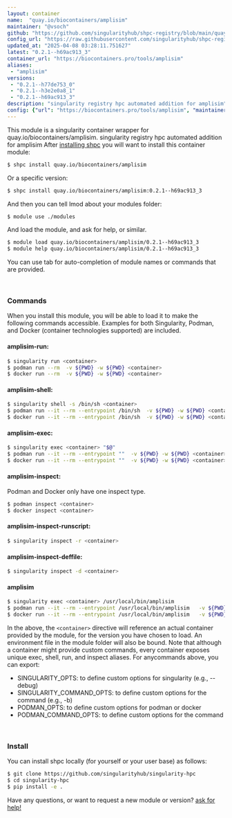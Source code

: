 ```yaml
---
layout: container
name:  "quay.io/biocontainers/amplisim"
maintainer: "@vsoch"
github: "https://github.com/singularityhub/shpc-registry/blob/main/quay.io/biocontainers/amplisim/container.yaml"
config_url: "https://raw.githubusercontent.com/singularityhub/shpc-registry/main/quay.io/biocontainers/amplisim/container.yaml"
updated_at: "2025-04-08 03:28:11.751627"
latest: "0.2.1--h69ac913_3"
container_url: "https://biocontainers.pro/tools/amplisim"
aliases:
 - "amplisim"
versions:
 - "0.2.1--h77de753_0"
 - "0.2.1--h3e2e0a8_1"
 - "0.2.1--h69ac913_3"
description: "singularity registry hpc automated addition for amplisim"
config: {"url": "https://biocontainers.pro/tools/amplisim", "maintainer": "@vsoch", "description": "singularity registry hpc automated addition for amplisim", "latest": {"0.2.1--h69ac913_3": "sha256:48bd07ee679e4a4b2e0ec01bef3c9d1af8978db9b4b2a8a4b97b1b6702a3b609"}, "tags": {"0.2.1--h77de753_0": "sha256:f598183be49b0f5787c8df70a06585acb551f7582a28d203822a502311b46ba7", "0.2.1--h3e2e0a8_1": "sha256:be7360f5c890f595dd88bad58e2d95a0123cd8bfb4595c24830bba626fcbadd6", "0.2.1--h69ac913_3": "sha256:48bd07ee679e4a4b2e0ec01bef3c9d1af8978db9b4b2a8a4b97b1b6702a3b609"}, "docker": "quay.io/biocontainers/amplisim", "aliases": {"amplisim": "/usr/local/bin/amplisim"}}
---
```


This module is a singularity container wrapper for quay.io/biocontainers/amplisim.
singularity registry hpc automated addition for amplisim
After [installing shpc](#install) you will want to install this container module:


```bash
$ shpc install quay.io/biocontainers/amplisim
```

Or a specific version:

```bash
$ shpc install quay.io/biocontainers/amplisim:0.2.1--h69ac913_3
```

And then you can tell lmod about your modules folder:

```bash
$ module use ./modules
```

And load the module, and ask for help, or similar.

```bash
$ module load quay.io/biocontainers/amplisim/0.2.1--h69ac913_3
$ module help quay.io/biocontainers/amplisim/0.2.1--h69ac913_3
```

You can use tab for auto-completion of module names or commands that are provided.

<br>

### Commands

When you install this module, you will be able to load it to make the following commands accessible.
Examples for both Singularity, Podman, and Docker (container technologies supported) are included.

#### amplisim-run:

```bash
$ singularity run <container>
$ podman run --rm  -v ${PWD} -w ${PWD} <container>
$ docker run --rm  -v ${PWD} -w ${PWD} <container>
```

#### amplisim-shell:

```bash
$ singularity shell -s /bin/sh <container>
$ podman run --it --rm --entrypoint /bin/sh  -v ${PWD} -w ${PWD} <container>
$ docker run --it --rm --entrypoint /bin/sh  -v ${PWD} -w ${PWD} <container>
```

#### amplisim-exec:

```bash
$ singularity exec <container> "$@"
$ podman run --it --rm --entrypoint ""  -v ${PWD} -w ${PWD} <container> "$@"
$ docker run --it --rm --entrypoint ""  -v ${PWD} -w ${PWD} <container> "$@"
```

#### amplisim-inspect:

Podman and Docker only have one inspect type.

```bash
$ podman inspect <container>
$ docker inspect <container>
```

#### amplisim-inspect-runscript:

```bash
$ singularity inspect -r <container>
```

#### amplisim-inspect-deffile:

```bash
$ singularity inspect -d <container>
```


#### amplisim

```bash
$ singularity exec <container> /usr/local/bin/amplisim
$ podman run --it --rm --entrypoint /usr/local/bin/amplisim   -v ${PWD} -w ${PWD} <container> -c " $@"
$ docker run --it --rm --entrypoint /usr/local/bin/amplisim   -v ${PWD} -w ${PWD} <container> -c " $@"
```



In the above, the `<container>` directive will reference an actual container provided
by the module, for the version you have chosen to load. An environment file in the
module folder will also be bound. Note that although a container
might provide custom commands, every container exposes unique exec, shell, run, and
inspect aliases. For anycommands above, you can export:

 - SINGULARITY_OPTS: to define custom options for singularity (e.g., --debug)
 - SINGULARITY_COMMAND_OPTS: to define custom options for the command (e.g., -b)
 - PODMAN_OPTS: to define custom options for podman or docker
 - PODMAN_COMMAND_OPTS: to define custom options for the command

<br>

### Install

You can install shpc locally (for yourself or your user base) as follows:

```bash
$ git clone https://github.com/singularityhub/singularity-hpc
$ cd singularity-hpc
$ pip install -e .
```

Have any questions, or want to request a new module or version? [ask for help!](https://github.com/singularityhub/singularity-hpc/issues)